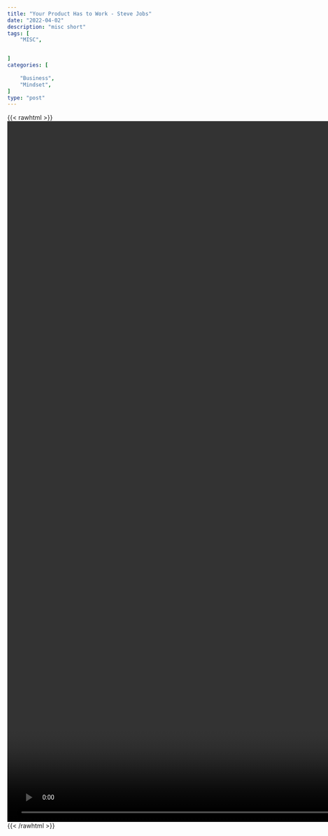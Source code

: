 ```yaml
---
title: "Your Product Has to Work - Steve Jobs"
date: "2022-04-02"
description: "misc short"
tags: [
    "MISC",


]
categories: [
    
    "Business",
    "Mindset",
]
type: "post"
---
```

{{< rawhtml >}}
    <video style="height:40vh;width:auto" overflow="hidden" controls>
        <source src="https://clips.dev00ps.com/MISC/If%20your%20product%20s%40ks%2C%20marketing%20won39t%20do%20s%21t%20-%20Steve%20Jobs.mp4" type="video/mp4"> 
    </video>
{{< /rawhtml >}}